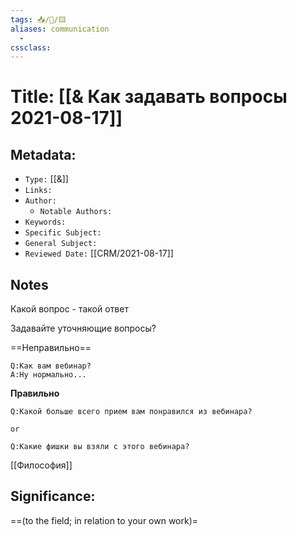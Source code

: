 ```yaml
---
tags: 📥️/📜️/🟨️
aliases: communication
  - 
cssclass: 
---
```




# Title: **[[& Как задавать вопросы 2021-08-17]]**


## Metadata:

- `Type:` [[&]]
- `Links:`
- `Author:` 
	- `Notable Authors:` 
- `Keywords:` 
- `Specific Subject:` 
- `General Subject:` 
- `Reviewed Date:` [[CRM/2021-08-17]]


## Notes
Какой вопрос - такой ответ

Задавайте уточняющие вопросы?

==Неправильно==
```
Q:Как вам вебинар?
A:Ну нормально...
```

**Правильно**
```
Q:Какой больше всего прием вам понравился из вебинара?

or

Q:Какие фишки вы взяли с этого вебинара?

```

[[Философия]]


## Significance:
==(to the field; in relation to your own work)=


